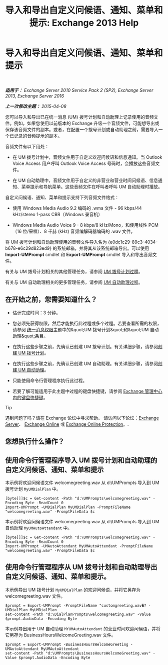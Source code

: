﻿---
title: '导入和导出自定义问候语、通知、菜单和提示: Exchange 2013 Help'
TOCTitle: 导入和导出自定义问候语、通知、菜单和提示
ms:assetid: e82da5d5-625f-4d8b-8d31-ac45513aacfd
ms:mtpsurl: https://technet.microsoft.com/zh-cn/library/Ee681667(v=EXCHG.150)
ms:contentKeyID: 54652296
ms.date: 05/21/2018
mtps_version: v=EXCHG.150
ms.translationtype: MT
---

# 导入和导出自定义问候语、通知、菜单和提示

 

_**适用于：** Exchange Server 2010 Service Pack 2 (SP2), Exchange Server 2013, Exchange Server 2016_

_**上一次修改主题：** 2015-04-08_

您可以导入和导出已在统一消息 (UM) 拨号计划和自动助理上记录使用的音频文件。例如，如果您使用以前版本的 Exchange 升级一个音频文件，可能想导出或保存该音频文件的副本。或者，在配置一个拨号计划或自动助理之前，需要导入一个已记录的音频提示的副本。

音频文件有以下用处：

  - 在 UM 拨号计划中，音频文件用于自定义欢迎问候语和信息通知。当 Outlook Voice Access 用户呼叫 Outlook Voice Access 号码时，会播放这些音频文件。

  - 在 UM 自动助理中，音频文件用于自定义的非营业和营业时间问候语、信息通知、菜单提示和导航菜单。这些音频文件在呼叫者呼叫 UM 自动助理时播放。

自定义问候语、通知、菜单和提示支持下列音频文件格式：

  - 使用 Windows Media Audio 9.2 编码的 .wma 文件 - 96 kbps/44 kHz/stereo 1-pass CBR（Windows 录音机）

  - Windows Media Audio Voice 9 - 8 kbps/8 kHz/Mono，和使用线性 PCM（16 位/采样）、8 千赫 (kHz) 音频编解码器编码的 .wav 文件。

将 UM 拨号计划和自动助理使用的音频文件导入名为 {e0dc1c29-89c3-4034-b678-e6c29d823ed9} 的系统邮箱，并将其从该系统邮箱导出。可以使用 **Import-UMPrompt** cmdlet 和 **Export-UMPrompt** cmdlet 导入和导出音频文件。

有关与 UM 拨号计划相关的其他管理任务，请参阅 [UM 拨号计划过程](um-dial-plan-procedures-exchange-2013-help.md)。

有关与 UM 自动助理相关的更多管理任务，请参阅 [UM 自动助理过程](https://technet.microsoft.com/zh-cn/library/jj822155(v=exchg.150))。

## 在开始之前，您需要知道什么？

  - 估计完成时间：3 分钟。

  - 您必须先获得权限，然后才能执行此过程或多个过程。若要查看所需的权限，请参阅 [统一消息权限](unified-messaging-permissions-exchange-2013-help.md)主题中的\&quot;UM 拨号计划\&quot;和\&quot;UM 自动助理\&quot;条目。

  - 在执行这些步骤之前，先确认已创建 UM 拨号计划。有关详细步骤，请参阅[创建 UM 拨号计划](https://technet.microsoft.com/zh-cn/library/bb123819(v=exchg.150))。

  - 在执行这些步骤之前，先确认已创建 UM 自动助理。有关详细步骤，请参阅[创建 UM 自动助理](https://technet.microsoft.com/zh-cn/library/aa998875(v=exchg.150))。

  - 只能使用命令行管理程序执行此过程。

  - 若要了解可能适用于此主题中过程的键盘快捷键，请参阅 [Exchange 管理中心内的键盘快捷键](keyboard-shortcuts-in-the-exchange-admin-center-exchange-online-protection-help.md)。

> [!TIP]  
> 遇到问题了吗？请在 Exchange 论坛中寻求帮助。 请访问以下论坛：<a href="https://go.microsoft.com/fwlink/p/?linkid=60612">Exchange Server</a>、 <a href="https://go.microsoft.com/fwlink/p/?linkid=267542">Exchange Online</a> 或 <a href="https://go.microsoft.com/fwlink/p/?linkid=285351">Exchange Online Protection</a>。.


## 您想执行什么操作？

## 使用命令行管理程序导入 UM 拨号计划和自动助理的自定义问候语、通知、菜单和提示

本示例将欢迎问候语文件 welcomegreeting.wav 从 d:\\UMPrompts 导入到 UM 拨号计划 `MyUMDialPlan` 中。

    [byte[]]$c = Get-content -Path "d:\UMPrompts\welcomegreeting.wav" -Encoding Byte -ReadCount 0
    Import-UMPrompt -UMDialPlan MyUMDialPlan -PromptFileName "welcomegreeting.wav" -PromptFileData $c

本示例将欢迎问候语文件 welcomegreeting.wav 从 d:\\UMPrompts 导入到 UM 自动助理 `MyUMAutoAttendant` 中。

    [byte[]]$c = Get-content -Path "d:\UMPrompts\welcomegreeting.wav" -Encoding Byte -ReadCount 0
    Import-UMPrompt -UMAutoAttendant MyUMAutoAttendant -PromptFileName "welcomegreeting.wav" -PromptFileData $c

## 使用命令行管理程序从 UM 拨号计划和自动助理导出自定义问候语、通知、菜单和提示。

本示例导出 UM 拨号计划 `MyUMDialPlan` 的欢迎问候语，并将它另存为 welcomegreeting.wav 文件。

    $prompt = Export-UMPrompt -PromptFileName "customgreeting.wav�? -UMDialPlan MyUMDialPlan
    set-content -Path "d:\DialPlanPrompts\welcomegreeting.wav" -Value $prompt.AudioData -Encoding Byte

本示例导出用于 UM 自动助理 `MYUMAutoAttendant` 的营业时间欢迎问候语，并将它另存为 BusinessHoursWelcomeGreeting.wav 文件。

    $prompt = Export-UMPrompt -BusinessHoursWelcomeGreeting -UMAutoAttendant MyUMAutoAttendant
    set-content -Path "d:\UMPrompts\BusinessHoursWelcomeGreeting.wav" -Value $prompt.AudioData -Encoding Byte

